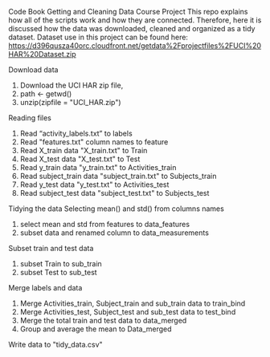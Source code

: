Code Book 
Getting and Cleaning Data Course Project
This repo explains how all of the scripts work and how they are connected.
Therefore, here it is discussed how the data was downloaded, cleaned and organized as a tidy dataset.
Dataset use in this project can be found here:
        https://d396qusza40orc.cloudfront.net/getdata%2Fprojectfiles%2FUCI%20HAR%20Dataset.zip 

Download  data
1. Download the UCI HAR zip file,
2. path <- getwd()
3. unzip(zipfile = "UCI_HAR.zip")

Reading files 
1. Read “activity_labels.txt” to labels 
2. Read "features.txt" column names to feature 
3. Read X_train data "X_train.txt" to Train
4. Read X_test data "X_test.txt" to Test
5. Read y_train data "y_train.txt" to Activities_train
6. Read subject_train data "subject_train.txt" to Subjects_train
7. Read y_test data "y_test.txt" to Activities_test
8. Read subject_test data "subject_test.txt" to Subjects_test

Tidying the data
Selecting mean() and std() from columns names 
1. select mean and std from features to data_features
2. subset data and renamed column to data_measurements 

Subset train and test data 
1. subset  Train to sub_train 
2. subset  Test to sub_test 

Merge labels and data
1. Merge Activities_train, Subject_train and sub_train data to train_bind 
2. Merge Activities_test, Subject_test and sub_test data to test_bind 
3. Merge the total train and test data to data_merged 
4. Group and average the mean to Data_merged 

Write data to "tidy_data.csv"

